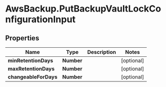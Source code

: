 # AwsBackup.PutBackupVaultLockConfigurationInput

## Properties

Name | Type | Description | Notes
------------ | ------------- | ------------- | -------------
**minRetentionDays** | **Number** |  | [optional] 
**maxRetentionDays** | **Number** |  | [optional] 
**changeableForDays** | **Number** |  | [optional] 


